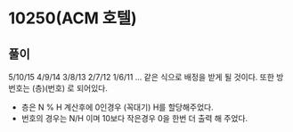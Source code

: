
# 10250(ACM 호텔)

## 풀이
5/10/15
4/9/14
3/8/13
2/7/12
1/6/11 ...
같은 식으로 배정을 받게 될 것이다. 또한 방 번호는 (층)(번호) 로 되어있다.
- 층은 N % H 계산후에 0인경우 (꼭대기) H를 할당해주었다.
- 번호의 경우는 N/H 이며 10보다 작은경우 0을 한번 더 출력 해 주었다.
